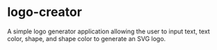 # logo-creator
A simple logo generator application allowing the user to input text, text color, shape, and shape color to generate an SVG logo.

